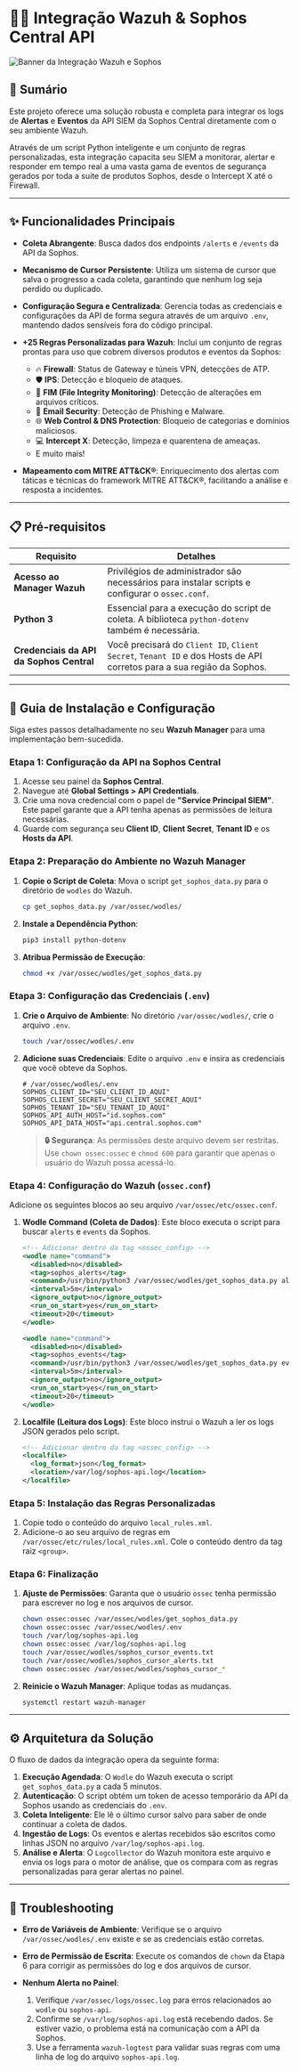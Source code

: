 # 🕵️‍♂️ Integração Wazuh & Sophos Central API

![Banner da Integração Wazuh e Sophos](./images/readme-banner.png)

## 📄 Sumário

Este projeto oferece uma solução robusta e completa para integrar os logs de **Alertas** e **Eventos** da API SIEM da Sophos Central diretamente com o seu ambiente Wazuh.

Através de um script Python inteligente e um conjunto de regras personalizadas, esta integração capacita seu SIEM a monitorar, alertar e responder em tempo real a uma vasta gama de eventos de segurança gerados por toda a suite de produtos Sophos, desde o Intercept X até o Firewall.

---

## ✨ Funcionalidades Principais

* **Coleta Abrangente**: Busca dados dos endpoints `/alerts` e `/events` da API da Sophos.

* **Mecanismo de Cursor Persistente**: Utiliza um sistema de cursor que salva o progresso a cada coleta, garantindo que nenhum log seja perdido ou duplicado.

* **Configuração Segura e Centralizada**: Gerencia todas as credenciais e configurações da API de forma segura através de um arquivo `.env`, mantendo dados sensíveis fora do código principal.

* **+25 Regras Personalizadas para Wazuh**: Inclui um conjunto de regras prontas para uso que cobrem diversos produtos e eventos da Sophos:
    * 🔥 **Firewall**: Status de Gateway e túneis VPN, detecções de ATP.
    * 🛡️ **IPS**: Detecção e bloqueio de ataques.
    * 📁 **FIM (File Integrity Monitoring)**: Detecção de alterações em arquivos críticos.
    * 📧 **Email Security**: Detecção de Phishing e Malware.
    * 🌐 **Web Control & DNS Protection**: Bloqueio de categorias e domínios maliciosos.
    * 💻 **Intercept X**: Detecção, limpeza e quarentena de ameaças.
    * E muito mais!

* **Mapeamento com MITRE ATT&CK®**: Enriquecimento dos alertas com táticas e técnicas do framework MITRE ATT&CK®, facilitando a análise e resposta a incidentes.

---

## 📋 Pré-requisitos

| Requisito                               | Detalhes                                                                                                               |
| --------------------------------------- | ---------------------------------------------------------------------------------------------------------------------- |
| **Acesso ao Manager Wazuh** | Privilégios de administrador são necessários para instalar scripts e configurar o `ossec.conf`.                            |
| **Python 3** | Essencial para a execução do script de coleta. A biblioteca `python-dotenv` também é necessária.                        |
| **Credenciais da API da Sophos Central** | Você precisará do `Client ID`, `Client Secret`, `Tenant ID` e dos Hosts de API corretos para a sua região da Sophos. |

---

## 🚀 Guia de Instalação e Configuração

Siga estes passos detalhadamente no seu **Wazuh Manager** para uma implementação bem-sucedida.

### Etapa 1: Configuração da API na Sophos Central

1.  Acesse seu painel da **Sophos Central**.
2.  Navegue até **Global Settings > API Credentials**.
3.  Crie uma nova credencial com o papel de **"Service Principal SIEM"**. Este papel garante que a API tenha apenas as permissões de leitura necessárias.
4.  Guarde com segurança seu **Client ID**, **Client Secret**, **Tenant ID** e os **Hosts da API**.

### Etapa 2: Preparação do Ambiente no Wazuh Manager

1.  **Copie o Script de Coleta**:
    Mova o script `get_sophos_data.py` para o diretório de `wodles` do Wazuh.
    ```bash
    cp get_sophos_data.py /var/ossec/wodles/
    ```

2.  **Instale a Dependência Python**:
    ```bash
    pip3 install python-dotenv
    ```

3.  **Atribua Permissão de Execução**:
    ```bash
    chmod +x /var/ossec/wodles/get_sophos_data.py
    ```

### Etapa 3: Configuração das Credenciais (`.env`)

1.  **Crie o Arquivo de Ambiente**:
    No diretório `/var/ossec/wodles/`, crie o arquivo `.env`.
    ```bash
    touch /var/ossec/wodles/.env
    ```

2.  **Adicione suas Credenciais**:
    Edite o arquivo `.env` e insira as credenciais que você obteve da Sophos.
    ```dotenv
    # /var/ossec/wodles/.env
    SOPHOS_CLIENT_ID="SEU_CLIENT_ID_AQUI"
    SOPHOS_CLIENT_SECRET="SEU_CLIENT_SECRET_AQUI"
    SOPHOS_TENANT_ID="SEU_TENANT_ID_AQUI"
    SOPHOS_API_AUTH_HOST="id.sophos.com"
    SOPHOS_API_DATA_HOST="api.central.sophos.com"
    ```
    > **🔒 Segurança**: As permissões deste arquivo devem ser restritas. Use `chown ossec:ossec` e `chmod 600` para garantir que apenas o usuário do Wazuh possa acessá-lo.

### Etapa 4: Configuração do Wazuh (`ossec.conf`)

Adicione os seguintes blocos ao seu arquivo `/var/ossec/etc/ossec.conf`.

1.  **Wodle Command (Coleta de Dados)**:
    Este bloco executa o script para buscar `alerts` e `events` da Sophos.
    ```xml
    <!-- Adicionar dentro da tag <ossec_config> -->
    <wodle name="command">
      <disabled>no</disabled>
      <tag>sophos_alerts</tag>
      <command>/usr/bin/python3 /var/ossec/wodles/get_sophos_data.py alerts</command>
      <interval>5m</interval>
      <ignore_output>no</ignore_output>
      <run_on_start>yes</run_on_start>
      <timeout>20</timeout>
    </wodle>

    <wodle name="command">
      <disabled>no</disabled>
      <tag>sophos_events</tag>
      <command>/usr/bin/python3 /var/ossec/wodles/get_sophos_data.py events</command>
      <interval>5m</interval>
      <ignore_output>no</ignore_output>
      <run_on_start>yes</run_on_start>
      <timeout>20</timeout>
    </wodle>
    ```

2.  **Localfile (Leitura dos Logs)**:
    Este bloco instrui o Wazuh a ler os logs JSON gerados pelo script.
    ```xml
    <!-- Adicionar dentro da tag <ossec_config> -->
    <localfile>
      <log_format>json</log_format>
      <location>/var/log/sophos-api.log</location>
    </localfile>
    ```

### Etapa 5: Instalação das Regras Personalizadas

1.  Copie todo o conteúdo do arquivo `local_rules.xml`.
2.  Adicione-o ao seu arquivo de regras em `/var/ossec/etc/rules/local_rules.xml`. Cole o conteúdo dentro da tag raiz `<group>`.

### Etapa 6: Finalização

1.  **Ajuste de Permissões**:
    Garanta que o usuário `ossec` tenha permissão para escrever no log e nos arquivos de cursor.
    ```bash
    chown ossec:ossec /var/ossec/wodles/get_sophos_data.py
    chown ossec:ossec /var/ossec/wodles/.env
    touch /var/log/sophos-api.log
    chown ossec:ossec /var/log/sophos-api.log
    touch /var/ossec/wodles/sophos_cursor_events.txt
    touch /var/ossec/wodles/sophos_cursor_alerts.txt
    chown ossec:ossec /var/ossec/wodles/sophos_cursor_*
    ```

2.  **Reinicie o Wazuh Manager**:
    Aplique todas as mudanças.
    ```bash
    systemctl restart wazuh-manager
    ```

---

## ⚙️ Arquitetura da Solução

O fluxo de dados da integração opera da seguinte forma:

1.  **Execução Agendada**: O `Wodle` do Wazuh executa o script `get_sophos_data.py` a cada 5 minutos.
2.  **Autenticação**: O script obtém um token de acesso temporário da API da Sophos usando as credenciais do `.env`.
3.  **Coleta Inteligente**: Ele lê o último cursor salvo para saber de onde continuar a coleta de dados.
4.  **Ingestão de Logs**: Os eventos e alertas recebidos são escritos como linhas JSON no arquivo `/var/log/sophos-api.log`.
5.  **Análise e Alerta**: O `Logcollector` do Wazuh monitora este arquivo e envia os logs para o motor de análise, que os compara com as regras personalizadas para gerar alertas no painel.

---

## 🔧 Troubleshooting

* **Erro de Variáveis de Ambiente**: Verifique se o arquivo `/var/ossec/wodles/.env` existe e se as credenciais estão corretas.

* **Erro de Permissão de Escrita**: Execute os comandos de `chown` da Etapa 6 para corrigir as permissões do log e dos arquivos de cursor.

* **Nenhum Alerta no Painel**:
    1.  Verifique `/var/ossec/logs/ossec.log` para erros relacionados ao `wodle` ou `sophos-api`.
    2.  Confirme se `/var/log/sophos-api.log` está recebendo dados. Se estiver vazio, o problema está na comunicação com a API da Sophos.
    3.  Use a ferramenta `wazuh-logtest` para validar suas regras com uma linha de log do arquivo `sophos-api.log`.
